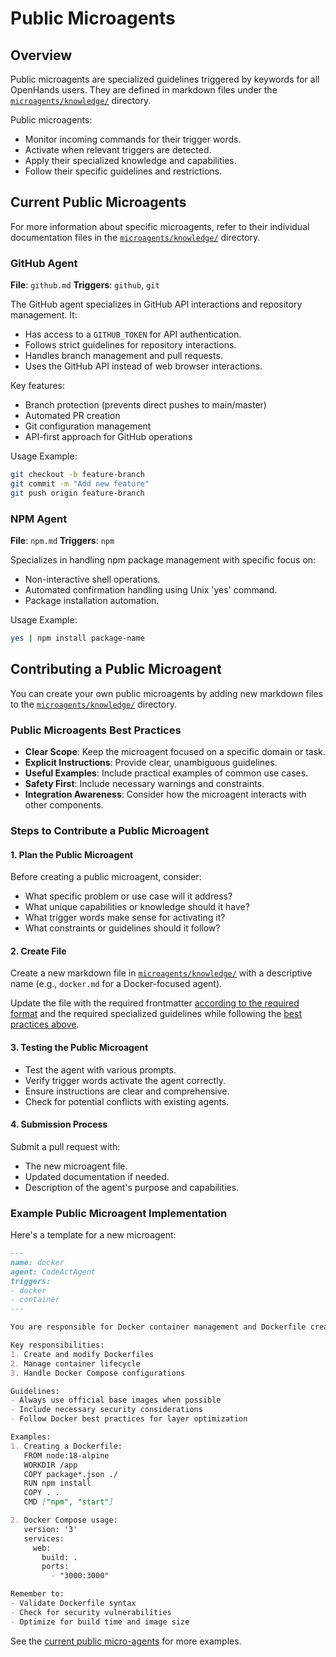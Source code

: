 # Public Microagents

## Overview

Public microagents are specialized guidelines triggered by keywords for all OpenHands users.
They are defined in markdown files under the
[`microagents/knowledge/`](https://github.com/All-Hands-AI/OpenHands/tree/main/microagents/knowledge) directory.

Public microagents:
- Monitor incoming commands for their trigger words.
- Activate when relevant triggers are detected.
- Apply their specialized knowledge and capabilities.
- Follow their specific guidelines and restrictions.

## Current Public Microagents

For more information about specific microagents, refer to their individual documentation files in
the [`microagents/knowledge/`](https://github.com/All-Hands-AI/OpenHands/tree/main/microagents/knowledge/) directory.

### GitHub Agent
**File**: `github.md`
**Triggers**: `github`, `git`

The GitHub agent specializes in GitHub API interactions and repository management. It:
- Has access to a `GITHUB_TOKEN` for API authentication.
- Follows strict guidelines for repository interactions.
- Handles branch management and pull requests.
- Uses the GitHub API instead of web browser interactions.

Key features:
- Branch protection (prevents direct pushes to main/master)
- Automated PR creation
- Git configuration management
- API-first approach for GitHub operations

Usage Example:

```bash
git checkout -b feature-branch
git commit -m "Add new feature"
git push origin feature-branch
```

### NPM Agent
**File**: `npm.md`
**Triggers**: `npm`

Specializes in handling npm package management with specific focus on:
- Non-interactive shell operations.
- Automated confirmation handling using Unix 'yes' command.
- Package installation automation.

Usage Example:

```bash
yes | npm install package-name
```

## Contributing a Public Microagent

You can create your own public microagents by adding new markdown files to the
[`microagents/knowledge/`](https://github.com/All-Hands-AI/OpenHands/tree/main/microagents/knowledge/) directory.

### Public Microagents Best Practices

- **Clear Scope**: Keep the microagent focused on a specific domain or task.
- **Explicit Instructions**: Provide clear, unambiguous guidelines.
- **Useful Examples**: Include practical examples of common use cases.
- **Safety First**: Include necessary warnings and constraints.
- **Integration Awareness**: Consider how the microagent interacts with other components.

### Steps to Contribute a Public Microagent

#### 1. Plan the Public Microagent

Before creating a public microagent, consider:
- What specific problem or use case will it address?
- What unique capabilities or knowledge should it have?
- What trigger words make sense for activating it?
- What constraints or guidelines should it follow?

#### 2. Create File

Create a new markdown file in [`microagents/knowledge/`](https://github.com/All-Hands-AI/OpenHands/tree/main/microagents/knowledge/)
with a descriptive name (e.g., `docker.md` for a Docker-focused agent).

Update the file with the required frontmatter [according to the required format](./microagents-overview#microagent-format)
and the required specialized guidelines while following the [best practices above](#public-microagents-best-practices).

#### 3. Testing the Public Microagent

- Test the agent with various prompts.
- Verify trigger words activate the agent correctly.
- Ensure instructions are clear and comprehensive.
- Check for potential conflicts with existing agents.

#### 4. Submission Process

Submit a pull request with:
- The new microagent file.
- Updated documentation if needed.
- Description of the agent's purpose and capabilities.

### Example Public Microagent Implementation

Here's a template for a new microagent:

```markdown
---
name: docker
agent: CodeActAgent
triggers:
- docker
- container
---

You are responsible for Docker container management and Dockerfile creation.

Key responsibilities:
1. Create and modify Dockerfiles
2. Manage container lifecycle
3. Handle Docker Compose configurations

Guidelines:
- Always use official base images when possible
- Include necessary security considerations
- Follow Docker best practices for layer optimization

Examples:
1. Creating a Dockerfile:
   FROM node:18-alpine
   WORKDIR /app
   COPY package*.json ./
   RUN npm install
   COPY . .
   CMD ["npm", "start"]

2. Docker Compose usage:
   version: '3'
   services:
     web:
       build: .
       ports:
         - "3000:3000"

Remember to:
- Validate Dockerfile syntax
- Check for security vulnerabilities
- Optimize for build time and image size
```

See the [current public micro-agents](https://github.com/All-Hands-AI/OpenHands/tree/main/microagents/knowledge) for
more examples.
